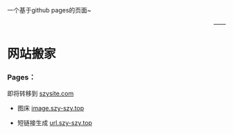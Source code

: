 一个基于github pages的页面~
<div style="text-align:right">——</div>

# 网站搬家
### Pages：
即将转移到
[szysite.com](https://szysite.com)  
* 图床 [image.szy-szy.top](https://image.szy-szy.top)  

* 短链接生成 [url.szy-szy.top](https://url.szy-szy.top)  